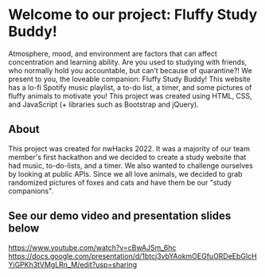 # Welcome to our project: Fluffy Study Buddy!

Atmosphere, mood, and environment are factors that can affect concentration and learning ability. Are you used to studying with friends, who normally hold you accountable, but can’t because of quarantine?! We present to you, the loveable companion: Fluffy Study Buddy! This website has a lo-fi Spotify music playlist, a to-do list, a timer, and some pictures of fluffy animals to motivate you! This project was created using HTML, CSS, and JavaScript (+ libraries such as Bootstrap and jQuery).

## About

This project was created for nwHacks 2022. It was a majority of our team member's first hackathon and we decided to create a study website that had music, to-do-lists, and a timer. We also wanted to challenge ourselves by looking at public APIs. Since we all love animals, we decided to grab randomized pictures of foxes and cats and have them be our "study companions".

## See our demo video and presentation slides below

https://www.youtube.com/watch?v=cBwAJSm_6hc
https://docs.google.com/presentation/d/1btcj3vbYAokmOEGfuORDeEbGlcHYjGPKh3tVMgLRn_M/edit?usp=sharing
